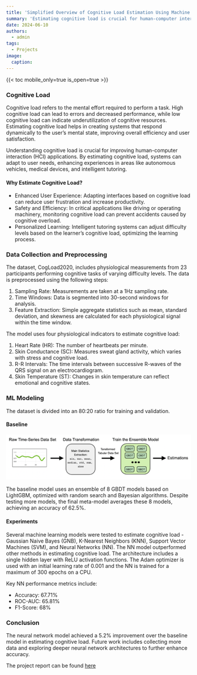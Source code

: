 ```yaml
---
title: 'Simplified Overview of Cognitive Load Estimation Using Machine Learning'
summary: 'Estimating cognitive load is crucial for human-computer interaction applications, such as autonomous vehicles and medical devices, as it enhances their functionality and user experience significantly.'
date: 2024-06-10
authors:
  - admin
tags:
  - Projects
image:
  caption:
---
```


{{< toc mobile_only=true is_open=true >}}

### Cognitive Load

Cognitive load refers to the mental effort required to perform a task. High cognitive load can lead to errors and decreased performance, while low cognitive load can indicate underutilization of cognitive resources. Estimating cognitive load helps in creating systems that respond dynamically to the user’s mental state, improving overall efficiency and user satisfaction.

Understanding cognitive load is crucial for improving human-computer interaction (HCI) applications. By estimating cognitive load, systems can adapt to user needs, enhancing experiences in areas like autonomous vehicles, medical devices, and intelligent tutoring. 

#### Why Estimate Cognitive Load?

- Enhanced User Experience: Adapting interfaces based on cognitive load can reduce user frustration and increase productivity.
- Safety and Efficiency: In critical applications like driving or operating machinery, monitoring cognitive load can prevent accidents caused by cognitive overload.
- Personalized Learning: Intelligent tutoring systems can adjust difficulty levels based on the learner’s cognitive load, optimizing the learning process.

### Data Collection and Preprocessing

The dataset, CogLoad2020, includes physiological measurements from 23 participants performing cognitive tasks of varying difficulty levels. The data is preprocessed using the following steps:

1. Sampling Rate: Measurements are taken at a 1Hz sampling rate.
2. Time Windows: Data is segmented into 30-second windows for analysis.
3. Feature Extraction: Simple aggregate statistics such as mean, standard deviation, and skewness are calculated for each physiological signal within the time window.

The model uses four physiological indicators to estimate cognitive load:

1. Heart Rate (HR): The number of heartbeats per minute.
2. Skin Conductance (SC): Measures sweat gland activity, which varies with stress and cognitive load.
3. R-R Intervals: The time intervals between successive R-waves of the QRS signal on an electrocardiogram.
4. Skin Temperature (ST): Changes in skin temperature can reflect emotional and cognitive states.

### ML Modeling

The dataset is divided into an 80:20 ratio for training and validation.

#### Baseline

![img 1](images/1.png "Fig. 1 Baseline model pipeline for feature engineering and ensemble learning")

The baseline model uses an ensemble of 8 GBDT models based on LightGBM, optimized with random search and Bayesian algorithms. Despite testing more models, the final meta-model averages these 8 models, achieving an accuracy of 62.5%.

#### Experiments

Several machine learning models were tested to estimate cognitive load - Gaussian Naive Bayes (GNB), K-Nearest Neighbors (KNN), Support Vector Machines (SVM), and Neural Networks (NN). The NN model outperformed other methods in estimating cognitive load. The architecture includes a single hidden layer with ReLU activation functions. The Adam optimizer is used with an initial learning rate of 0.001 and the NN is trained for a maximum of 300 epochs on a CPU.

Key NN performance metrics include:
- Accuracy: 67.71%
- ROC-AUC: 65.81%
- F1-Score: 68%

### Conclusion

The neural network model achieved a 5.2% improvement over the baseline model in estimating cognitive load. Future work includes collecting more data and exploring deeper neural network architectures to further enhance accuracy.

The project report can be found [here](CognitiveLoad_NN.pdf)